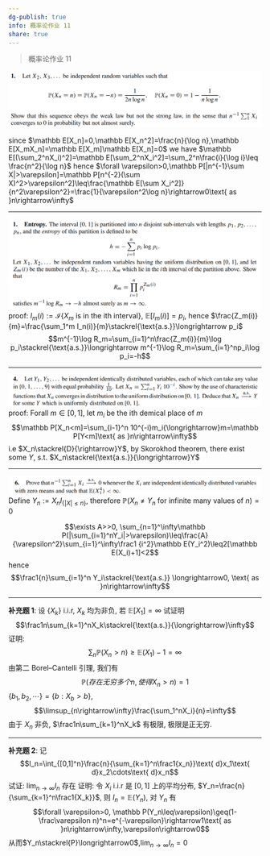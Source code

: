 ```yaml
---
dg-publish: true
info: 概率论作业 11
share: true
---
```


> 概率论作业 11

![Pasted image 20231205091132.png](../../source/img/Pasted%20image%2020231205091132.png)

since $\mathbb E[X_n]=0,\mathbb E[X_n^2]=\frac{n}{\log n},\mathbb E[X_mX_n]=\mathbb E[X_m]\mathbb E[X_n]=0$
we have $\mathbb E[(\sum_2^nX_i)^2]=\mathbb E[\sum_2^nX_i^2]=\sum_2^n\frac{i}{\log i}\leq \frac{n^2}{\log n}$ 
hence $\forall \varepsilon>0,\mathbb P[|n^{-1}\sum X|>\varepsilon]=\mathbb P[n^{-2}(\sum X)^2>\varepsilon^2]\leq\frac{\mathbb E[\sum X_i^2]}{n^2\varepsilon^2}=\frac{1}{\varepsilon^2\log n}\rightarrow0\text{ as }n\rightarrow\infty$
****

![Pasted image 20231205091218.png](../../source/img/Pasted%20image%2020231205091218.png)
proof:
$I_{m}(i):=\mathcal I{\{X_m \text { is in the ith interval}\}}$, $\mathbb E[I_{m}(i)]=p_i$, hence $\frac{Z_m(i)}{m}=\frac{\sum_1^m I_n(i)}{m}\stackrel{\text{a.s.}}\longrightarrow p_i$
$$m^{-1}\log R_m=\sum_{i=1}^n\frac{Z_m(i)}{m}\log p_i\stackrel{\text{a.s.}}\longrightarrow m^{-1}\log R_m=\sum_{i=1}^np_i\log p_i=-h$$
****
![Pasted image 20231205091239.png](../../source/img/Pasted%20image%2020231205091239.png)
proof:
Forall $m\in[0,1]$, let $m_i$ be the ith demical place of $m$
$$\mathbb P[X_n<m]=\sum_{i-1}^n 10^{-i}m_i{\longrightarrow}m=\mathbb P[Y<m]\text{ as }n\rightarrow\infty$$
i.e $X_n\stackrel{D}{\rightarrow}Y$, by Skorokhod theorem, there exist some $Y$, s.t. $X_n\stackrel{\text{a.s.}}{\longrightarrow}Y$

****
![Pasted image 20231205091255.png](../../source/img/Pasted%20image%2020231205091255.png)
Define $Y_n:=X_nI_{\{|X|\leq n\}}$, therefore $\mathbb P(X_n\neq Y_n \text{ for infinite many values of }n)=0$

$$\exists A>>0, \sum_{n=1}^\infty\mathbb P(|\sum_{i=1}^nY_i|>\varepsilon)\leq\frac{A}{\varepsilon^2}\sum_{i=1}^\infty\frac1 {i^2}\mathbb E(Y_i^2)\leq2[\mathbb E(X_i)+1]<2$$
hence
$$\frac1{n}\sum_{i=1}^n Y_i\stackrel{\text{a.s.}} \longrightarrow0, \text{ as }n\rightarrow\infty$$
****
**补充题 1**: 设 $\{X_k\}$ i.i.r, $X_k$ 均为非负, 若 $\mathbb E[X_1]=\infty$ 试证明
$$\frac1n\sum_{k=1}^nX_k\stackrel{\text{a.s.}}{\longrightarrow}\infty$$
证明: 
$$\sum_n\mathbb P(X_n>n)\geq\mathbb E(X_1)-1=\infty$$
由第二 Borel–Cantelli 引理, 我们有
$$\mathbb{P}(存在无穷多个n, 使得X_n>n)=1$$
$\{b_1,b_2,\cdots\}=\{b:X_b>b\}$,
$$\limsup_{n\rightarrow\infty}\frac{\sum_1^nX_i}{n}=\infty$$
由于 $X_n$ 非负, $\frac1n\sum_{k=1}^nX_k$ 有极限, 极限是正无穷.

****
**补充题 2**: 记
$$I_n=\int_{[0,1]^n}\frac{n}{\sum_{k=1}^n\frac1{x_n}}\text{ d}x_1\text{ d}x_2\cdots\text{ d}x_n$$
试证: $\lim_{n\rightarrow\infty}I_n$ 存在 
证明: 
令 $X_i$ i.i.r 是 $[0,1]$ 上的平均分布, $Y_n=\frac{n}{\sum_{k=1}^n\frac1{X_k}}$, 则 $I_n=\mathbb E(Y_n)$, 对 $Y_n$ 有
$$\forall \varepsilon>0, \mathbb P(Y_n\leq\varepsilon)\geq(1-\frac\varepsilon n)^n=e^{-\varepsilon}\rightarrow1\text{ as }n\rightarrow\infty,\varepsilon\rightarrow0$$
从而$Y_n\stackrel{P}\longrightarrow0$,$\lim_{n\rightarrow\infty}I_n=0$
